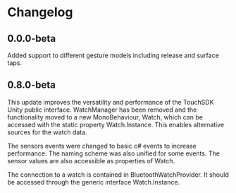 # Changelog
## 0.0.0-beta
Added support to different gesture models including release and surface taps.
## 0.8.0-beta
This update improves the versatility and performance of the TouchSDK Unity
public interface.  WatchManager has been removed and the functionality moved to
a new MonoBehaviour, Watch, which can be accessed with the static property
Watch.Instance. This enables alternative sources for the watch data.

The sensors events were changed to basic c# events to increase performance. The
naming scheme was also unified for some events. The sensor values are also
accessible as properties of Watch.

The connection to a watch is contained in BluetoothWatchProvider. It should be
accessed through the generic interface Watch.Instance.
